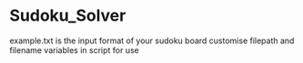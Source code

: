 # Sudoku_Solver
example.txt is the input format of your sudoku board
 customise filepath and filename variables in script for use

